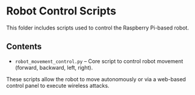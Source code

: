 # Robot Control Scripts

This folder includes scripts used to control the Raspberry Pi-based robot.

## Contents
- `robot_movement_control.py` – Core script to control robot movement (forward, backward, left, right).


These scripts allow the robot to move autonomously or via a web-based control panel to execute wireless attacks.
